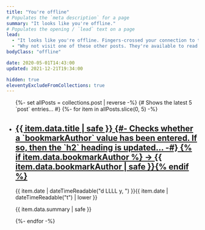 ```yaml
---
title: "You're offline"
# Populates the `meta description` for a page
summary: "It looks like you're offline."
# Populates the opening / `lead` text on a page
lead:
  - "It looks like you're offline. Fingers-crossed your connection to the internet will be sorted out soon."
  - "Why not visit one of these other posts. They're available to read while you're offline."
bodyClass: "offline"

date: 2020-05-01T14:43:00
updated: 2021-12-21T19:34:00

hidden: true
eleventyExcludeFromCollections: true
---
```


<ul role="list" class="offline__list | no-list | flow">
  {%- set allPosts = collections.post | reverse -%}
  {# Shows the latest 5 `post` entries... #}
  {%- for item in allPosts.slice(0, 5) -%}
  <li class="offline__list-item">
    <article class="offline__summary | flow">
      <h2>
        <a href="{{ item.url | pretty }}">
        {{ item.data.title | safe }}
        {#- Checks whether a `bookmarkAuthor` value has been entered. If so, then the `h2` heading is updated... -#}
        {% if item.data.bookmarkAuthor %} &rarr; {{ item.data.bookmarkAuthor | safe }}{% endif %}
        </a>
      </h2>
      <time datetime="{{ item.date | dateTime }}">{{ item.date | dateTimeReadable("d LLLL y, ") }}{{ item.date | dateTimeReadable("t") | lower }}</time>
      <p>{{ item.data.summary | safe }}</p>
    </article>
  </li>
  {%- endfor -%}
</ul>
